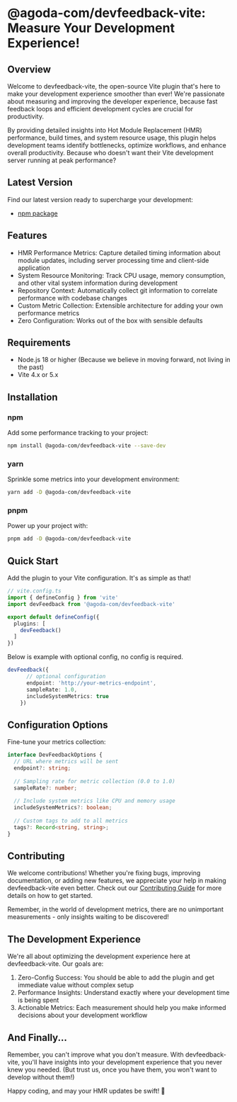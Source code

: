 # @agoda-com/devfeedback-vite: Measure Your Development Experience!

## Overview

Welcome to devfeedback-vite, the open-source Vite plugin that's here to make your development experience smoother than ever! We're passionate about measuring and improving the developer experience, because fast feedback loops and efficient development cycles are crucial for productivity.

By providing detailed insights into Hot Module Replacement (HMR) performance, build times, and system resource usage, this plugin helps development teams identify bottlenecks, optimize workflows, and enhance overall productivity. Because who doesn't want their Vite development server running at peak performance?

## Latest Version

Find our latest version ready to supercharge your development:

- [npm package](https://www.npmjs.com/package/@agoda-com/devfeedback-vite)

## Features

- HMR Performance Metrics: Capture detailed timing information about module updates, including server processing time and client-side application
- System Resource Monitoring: Track CPU usage, memory consumption, and other vital system information during development
- Repository Context: Automatically collect git information to correlate performance with codebase changes
- Custom Metric Collection: Extensible architecture for adding your own performance metrics
- Zero Configuration: Works out of the box with sensible defaults

## Requirements

- Node.js 18 or higher (Because we believe in moving forward, not living in the past)
- Vite 4.x or 5.x

## Installation

### npm
Add some performance tracking to your project:
```bash
npm install @agoda-com/devfeedback-vite --save-dev
```

### yarn
Sprinkle some metrics into your development environment:
```bash
yarn add -D @agoda-com/devfeedback-vite
```

### pnpm
Power up your project with:
```bash
pnpm add -D @agoda-com/devfeedback-vite
```

## Quick Start

Add the plugin to your Vite configuration. It's as simple as that!

```typescript
// vite.config.ts
import { defineConfig } from 'vite'
import devFeedback from '@agoda-com/devfeedback-vite'

export default defineConfig({
  plugins: [
    devFeedback()
  ]
})
```

Below is example with optional config, no config is required.

```typescript
devFeedback({
      // optional configuration
      endpoint: 'http://your-metrics-endpoint',
      sampleRate: 1.0,
      includeSystemMetrics: true
    })
```


## Configuration Options

Fine-tune your metrics collection:

```typescript
interface DevFeedbackOptions {
  // URL where metrics will be sent
  endpoint?: string;
  
  // Sampling rate for metric collection (0.0 to 1.0)
  sampleRate?: number;
  
  // Include system metrics like CPU and memory usage
  includeSystemMetrics?: boolean;
  
  // Custom tags to add to all metrics
  tags?: Record<string, string>;
}
```

## Contributing

We welcome contributions! Whether you're fixing bugs, improving documentation, or adding new features, we appreciate your help in making devfeedback-vite even better. Check out our [Contributing Guide](CONTRIBUTING.md) for more details on how to get started.

Remember, in the world of development metrics, there are no unimportant measurements - only insights waiting to be discovered!

## The Development Experience

We're all about optimizing the development experience here at devfeedback-vite. Our goals are:

1. Zero-Config Success: You should be able to add the plugin and get immediate value without complex setup
2. Performance Insights: Understand exactly where your development time is being spent
3. Actionable Metrics: Each measurement should help you make informed decisions about your development workflow

## And Finally...

Remember, you can't improve what you don't measure. With devfeedback-vite, you'll have insights into your development experience that you never knew you needed. (But trust us, once you have them, you won't want to develop without them!)

Happy coding, and may your HMR updates be swift! 🚀
